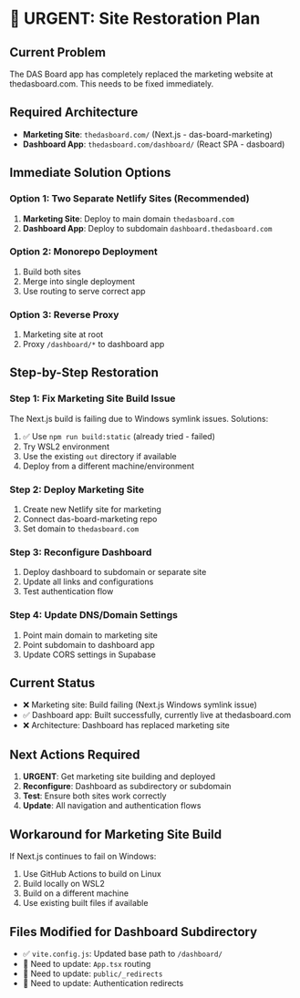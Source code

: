 # 🚨 URGENT: Site Restoration Plan

## Current Problem

The DAS Board app has completely replaced the marketing website at thedasboard.com. This needs to be fixed immediately.

## Required Architecture

- **Marketing Site**: `thedasboard.com/` (Next.js - das-board-marketing)
- **Dashboard App**: `thedasboard.com/dashboard/` (React SPA - dasboard)

## Immediate Solution Options

### Option 1: Two Separate Netlify Sites (Recommended)

1. **Marketing Site**: Deploy to main domain `thedasboard.com`
2. **Dashboard App**: Deploy to subdomain `dashboard.thedasboard.com`

### Option 2: Monorepo Deployment

1. Build both sites
2. Merge into single deployment
3. Use routing to serve correct app

### Option 3: Reverse Proxy

1. Marketing site at root
2. Proxy `/dashboard/*` to dashboard app

## Step-by-Step Restoration

### Step 1: Fix Marketing Site Build Issue

The Next.js build is failing due to Windows symlink issues. Solutions:

1. ✅ Use `npm run build:static` (already tried - failed)
2. Try WSL2 environment
3. Use the existing `out` directory if available
4. Deploy from a different machine/environment

### Step 2: Deploy Marketing Site

1. Create new Netlify site for marketing
2. Connect das-board-marketing repo
3. Set domain to `thedasboard.com`

### Step 3: Reconfigure Dashboard

1. Deploy dashboard to subdomain or separate site
2. Update all links and configurations
3. Test authentication flow

### Step 4: Update DNS/Domain Settings

1. Point main domain to marketing site
2. Point subdomain to dashboard app
3. Update CORS settings in Supabase

## Current Status

- ❌ Marketing site: Build failing (Next.js Windows symlink issue)
- ✅ Dashboard app: Built successfully, currently live at thedasboard.com
- ❌ Architecture: Dashboard has replaced marketing site

## Next Actions Required

1. **URGENT**: Get marketing site building and deployed
2. **Reconfigure**: Dashboard as subdirectory or subdomain
3. **Test**: Ensure both sites work correctly
4. **Update**: All navigation and authentication flows

## Workaround for Marketing Site Build

If Next.js continues to fail on Windows:

1. Use GitHub Actions to build on Linux
2. Build locally on WSL2
3. Build on a different machine
4. Use existing built files if available

## Files Modified for Dashboard Subdirectory

- ✅ `vite.config.js`: Updated base path to `/dashboard/`
- 🔄 Need to update: `App.tsx` routing
- 🔄 Need to update: `public/_redirects`
- 🔄 Need to update: Authentication redirects
